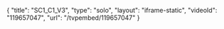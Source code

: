 {
    "title": "SC1_C1_V3",
    "type": "solo",
    "layout": "iframe-static",
    "videoId": "119657047",
    "url": "\/tvpembed\/119657047"
}